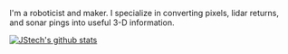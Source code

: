 I'm a roboticist and maker. I specialize in converting pixels, lidar returns, and sonar pings into useful 3-D information.

[![JStech's github stats](https://github-readme-stats.vercel.app/api?username=JStech)](https://github.com/anuraghazra/github-readme-stats)

<!--
**JStech/JStech** is a ✨ _special_ ✨ repository because its `README.md` (this file) appears on your GitHub profile.

Here are some ideas to get you started:

- 🔭 I’m currently working on ...
- 🌱 I’m currently learning ...
- 👯 I’m looking to collaborate on ...
- 🤔 I’m looking for help with ...
- 💬 Ask me about ...
- 📫 How to reach me: ...
- 😄 Pronouns: ...
- ⚡ Fun fact: ...
-->
